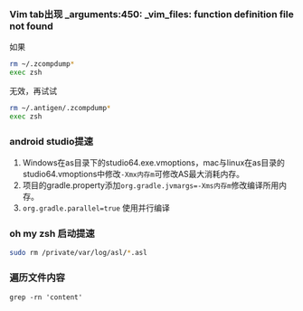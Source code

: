 ### Vim tab出现 _arguments:450: _vim_files: function definition file not found

如果

``` zsh
rm ~/.zcompdump*
exec zsh
```
无效，再试试

``` zsh
rm ~/.antigen/.zcompdump*
exec zsh
```

### android studio提速

 1. Windows在as目录下的studio64.exe.vmoptions，mac与linux在as目录的studio64.vmoptions中修改`-Xmx内存m`可修改AS最大消耗内存。
 2. 项目的gradle.property添加`org.gradle.jvmargs=-Xms内存m`修改编译所用内存。
 3. `org.gradle.parallel=true` 使用并行编译

### oh my zsh 启动提速
``` zsh
sudo rm /private/var/log/asl/*.asl
```

### 遍历文件内容

``` shell
grep -rn 'content' 
```
